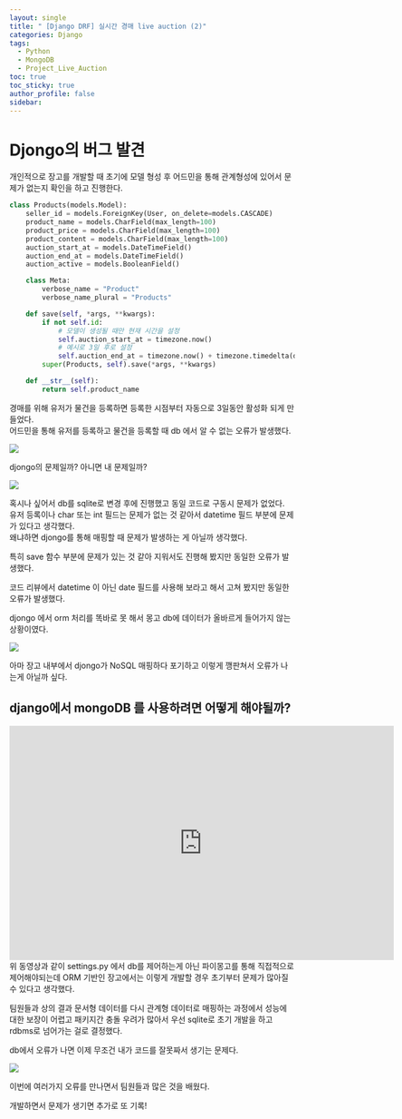 ```yaml
---
layout: single
title: " [Django DRF] 실시간 경매 live auction (2)"
categories: Django
tags:
  - Python
  - MongoDB
  - Project_Live_Auction
toc: true
toc_sticky: true
author_profile: false
sidebar:
---
```

# Djongo의 버그 발견

개인적으로 장고를 개발할 때 초기에 모델 형성 후 어드민을 통해 관계형성에 있어서 문제가 없는지 확인을 하고 진행한다.      

```python
class Products(models.Model):
    seller_id = models.ForeignKey(User, on_delete=models.CASCADE)
    product_name = models.CharField(max_length=100)
    product_price = models.CharField(max_length=100)
    product_content = models.CharField(max_length=100)
    auction_start_at = models.DateTimeField()
    auction_end_at = models.DateTimeField()
    auction_active = models.BooleanField()

    class Meta:
        verbose_name = "Product"
        verbose_name_plural = "Products"

    def save(self, *args, **kwargs):
        if not self.id:
            # 모델이 생성될 때만 현재 시간을 설정
            self.auction_start_at = timezone.now()
            # 예시로 3일 후로 설정
            self.auction_end_at = timezone.now() + timezone.timedelta(days=3)
        super(Products, self).save(*args, **kwargs)

    def __str__(self):
        return self.product_name
```

경매를 위해 유저가 물건을 등록하면 등록한 시점부터 자동으로 3일동안 활성화 되게 만들었다.       
어드민을 통해 유저를 등록하고 물건을 등록할 때 db 에서 알 수 없는 오류가 발생했다.     

![](https://i.imgur.com/ywNSHfo.png)

djongo의 문제일까? 아니면 내 문제일까?

![](https://media4.giphy.com/media/wVcNP3TnXbl84/giphy.gif?cid=ecf05e47t2hke9dham0f2lhcovho3cgarjvfgmqi7l4phlav&ep=v1_gifs_search&rid=giphy.gif&ct=g)

혹시나 싶어서 db를 sqlite로 변경 후에 진행했고 동일 코드로 구동시 문제가 없었다.     
유저 등록이나 char 또는 int 필드는 문제가 없는 것 같아서 datetime 필드 부분에 문제가 있다고 생각했다.      
왜냐하면 djongo를 통해 매핑할 때 문제가 발생하는 게 아닐까 생각했다.      

특히 save 함수 부분에 문제가 있는 것 같아 지워서도 진행해 봤지만 동일한 오류가 발생했다.     

코드 리뷰에서 datetime 이 아닌 date 필드를 사용해 보라고 해서 고쳐 봤지만 동일한 오류가 발생했다.      

djongo 에서 orm 처리를 똑바로 못 해서 몽고 db에 데이터가 올바르게 들어가지 않는 상황이였다.     

![](https://media2.giphy.com/media/mP4240mOW8ngA/giphy.gif?cid=ecf05e47l5prnmyzyrzkrf7jnk9ff6xp5xebgy7ivwwxhid1&ep=v1_gifs_search&rid=giphy.gif&ct=g)

아마 장고 내부에서 djongo가 NoSQL 매핑하다 포기하고 이렇게 깽판쳐서 오류가 나는게 아닐까 싶다.

## django에서 mongoDB 를 사용하려면 어떻게 해야될까?

<iframe width="679" height="413" src="https://www.youtube.com/embed/oUIjHQMBdD4" title="Connect MongoDB with Django project using PyMongo | Complete Guide to MongoDB CRUD Operations" frameborder="0" allow="accelerometer; autoplay; clipboard-write; encrypted-media; gyroscope; picture-in-picture; web-share" allowfullscreen></iframe>
위 동영상과 같이 settings.py 에서 db를 제어하는게 아닌 파이몽고를 통해 직접적으로 제어해야되는데 ORM 기반인 장고에서는 이렇게 개발할 경우 초기부터 문제가 많아질 수 있다고 생각했다.      

팀원들과 상의 결과 문서형 데이터를 다시 관계형 데이터로 매핑하는 과정에서 성능에 대한 보장이 어렵고 패키지간 충돌 우려가 많아서 우선 sqlite로 초기 개발을 하고 rdbms로 넘어가는 걸로 결정했다.      

db에서 오류가 나면 이제 무조건 내가 코드를 잘못짜서 생기는 문제다.      

![](https://media3.giphy.com/media/Qvm2704d1Dqus/giphy.gif?cid=ecf05e475olrddw9zbtv0jukdwp73auij8kmh0ht5zh6v4y8&ep=v1_gifs_related&rid=giphy.gif&ct=g)

이번에 여러가지 오류를 만나면서 팀원들과 많은 것을 배웠다.      

개발하면서 문제가 생기면 추가로 또 기록!
